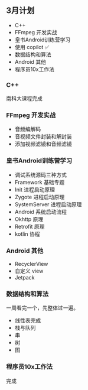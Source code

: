 ## 3月计划

- C++
- FFmpeg 开发实战
- 皇书Android训练营学习
- 使用 copilot ✅
- 数据结构和算法
- Android 其他
- 程序员10x工作法

### C++ 

南科大课程完成

### FFmpeg 开发实战

- 音频编解码
- 音视频文件封装和解封装
- 添加视频滤镜和音频滤镜

### 皇书Android训练营学习

- 调试系统源码三种方式
- Framework 基础专题
- Init 进程启动原理
- Zygote 进程启动原理
- SystemServer 进程启动原理
- Android 系统启动流程
- Okhttp 原理
- Retrofit 原理
- kotlin 协程

### Android 其他

- RecyclerView
- 自定义 view
- Jetpack


### 数据结构和算法

一周看完一个，先整体过一遍。

- 线性表完成
- 栈与队列
- 串
- 树
- 图

### 程序员10x工作法

完成

